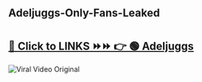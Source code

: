 
 ## Adeljuggs-Only-Fans-Leaked

# <h2><a href="https://clipsfans.com/Adeljuggs&ref=git">🔗 Click to LINKS ⏩⏩ 👉 🟢 Adeljuggs </a></h2>

<a href="https://clipsfans.com/Adeljuggs&ref=git" rel="nofollow" data-target="animated-image.originalLink"><img src="https://i.ibb.co.com/xMMVF88/686577567.gif" alt="Viral Video Original" style="max-width: 100%; display: inline-block;" data-target="animated-image.originalImage"></a>
